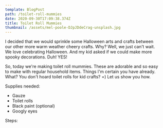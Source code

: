 ```yaml
---
template: BlogPost
path: /toilet-roll-mummies
date: 2020-09-30T17:09:38.374Z
title: Toilet Roll Mummies
thumbnail: /assets/mel-poole-DJpJDdeCrag-unsplash.jpg
---
```

I decided that we would sprinkle some Halloween arts and crafts between our other more warm weather cheery crafts. Why? Well, we just can't wait. We love celebrating Halloween. And my kid asked if we could make more spooky decorations. Duh! YES!

So, today we're making toilet roll mummies. These are adorable and so easy to make with regular household items. Things I'm certain you have already. What? You don't hoard toilet rolls for kid crafts? =) Let us show you how. 

Supplies needed:

* Gauze
* Toilet rolls
* Black paint (optional)
* Googly eyes

Steps:
